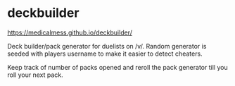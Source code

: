 # deckbuilder

https://medicalmess.github.io/deckbuilder/

Deck builder/pack generator for duelists on /v/. Random generator is seeded with players username to make it easier to detect cheaters. 

Keep track of number of packs opened and reroll the pack generator till you roll your next pack.